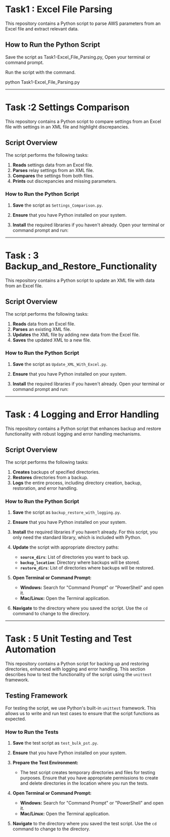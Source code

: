 # Task1 : Excel File Parsing

This repository contains a Python script to parse AWS parameters from an Excel file and extract relevant data.

## How to Run the Python Script

Save the script as Task1-Excel_File_Parsing.py, Open your terminal or command prompt.

Run the script with the command.

python Task1-Excel_File_Parsing.py


----------------------------------------------------------------------------------------------------------------------------

# Task :2 Settings Comparison

This repository contains a Python script to compare settings from an Excel file with settings in an XML file and highlight discrepancies.

## Script Overview

The script performs the following tasks:
1. **Reads** settings data from an Excel file.
2. **Parses** relay settings from an XML file.
3. **Compares** the settings from both files.
4. **Prints** out discrepancies and missing parameters.

### How to Run the Python Script

1. **Save** the script as `Settings_Comparison.py`.

2. **Ensure** that you have Python installed on your system.

3. **Install** the required libraries if you haven't already. Open your terminal or command prompt and run:


----------------------------------------------------------------------------------------------------------------------------

# Task : 3 Backup_and_Restore_Functionality

This repository contains a Python script to update an XML file with data from an Excel file.

## Script Overview

The script performs the following tasks:
1. **Reads** data from an Excel file.
2. **Parses** an existing XML file.
3. **Updates** the XML file by adding new data from the Excel file.
4. **Saves** the updated XML to a new file.

### How to Run the Python Script

1. **Save** the script as `Update_XML_With_Excel.py`.

2. **Ensure** that you have Python installed on your system.

3. **Install** the required libraries if you haven't already. Open your terminal or command prompt and run:


----------------------------------------------------------------------------------------------------------------------------

# Task : 4 Logging and Error Handling

This repository contains a Python script that enhances backup and restore functionality with robust logging and error handling mechanisms.

## Script Overview

The script performs the following tasks:
1. **Creates** backups of specified directories.
2. **Restores** directories from a backup.
3. **Logs** the entire process, including directory creation, backup, restoration, and error handling.

### How to Run the Python Script

1. **Save** the script as `backup_restore_with_logging.py`.

2. **Ensure** that you have Python installed on your system.

3. **Install** the required libraries if you haven’t already. For this script, you only need the standard library, which is included with Python.

4. **Update** the script with appropriate directory paths:
   - **`source_dirs`**: List of directories you want to back up.
   - **`backup_location`**: Directory where backups will be stored.
   - **`restore_dirs`**: List of directories where backups will be restored.

5. **Open Terminal or Command Prompt:**
   - **Windows:** Search for "Command Prompt" or "PowerShell" and open it.
   - **Mac/Linux:** Open the Terminal application.

6. **Navigate** to the directory where you saved the script. Use the `cd` command to change to the directory.


----------------------------------------------------------------------------------------------------------------------------

# Task : 5 Unit Testing and Test Automation

This repository contains a Python script for backing up and restoring directories, enhanced with logging and error handling. 
This section describes how to test the functionality of the script using the `unittest` framework.

## Testing Framework

For testing the script, we use Python's built-in `unittest` framework. This allows us to write and run test cases to ensure that the script functions as expected.

### How to Run the Tests

1. **Save** the test script as `test_bulk_pst.py`.

2. **Ensure** that you have Python installed on your system.

3. **Prepare the Test Environment:**
   - The test script creates temporary directories and files for testing purposes. Ensure that you have appropriate permissions to create and delete directories in the location where you run the tests.

4. **Open Terminal or Command Prompt:**
   - **Windows:** Search for "Command Prompt" or "PowerShell" and open it.
   - **Mac/Linux:** Open the Terminal application.

5. **Navigate** to the directory where you saved the test script. Use the `cd` command to change to the directory.
